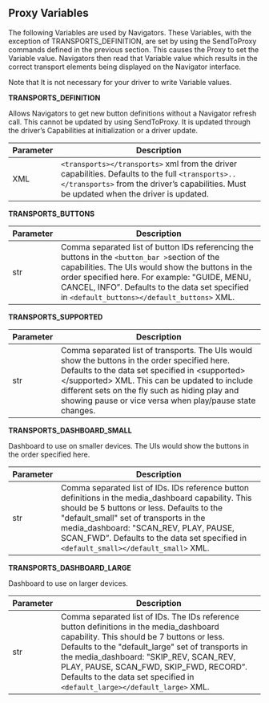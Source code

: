 ## Proxy Variables

The following Variables are used by Navigators. These Variables, with the exception of TRANSPORTS\_DEFINITION, are set by using the SendToProxy commands defined in the previous section. This causes the Proxy to set the Variable value. Navigators then read that Variable value which results in the correct transport elements being displayed on the Navigator interface. 

Note that It is not necessary for your driver to write Variable values.

**TRANSPORTS\_DEFINITION** 

Allows Navigators to get new button definitions without a Navigator refresh call. This cannot be updated by using SendToProxy. It is updated through the driver’s Capabilities at initialization or a driver update.

| Parameter | Description |
| --- | --- |
| XML | `<transports></transports>`  xml from the driver capabilities. Defaults to the full `<transports>..</transports>` from the driver’s capabilities. Must be updated when the driver is updated. |



**TRANSPORTS\_BUTTONS** 

| Parameter | Description |
| --- | --- |
| str | Comma separated list of button IDs referencing the buttons in the `<button_bar >`section of the capabilities. The UIs would show the buttons in the order specified here. For example: "GUIDE, MENU, CANCEL, INFO”. Defaults to the data set specified in `<default_buttons></default_buttons>` XML. |



**TRANSPORTS\_SUPPORTED**

| Parameter | Description |
| --- | --- |
| str | Comma separated list of transports. The UIs would show the buttons in the order specified here. Defaults to the data set specified in \<supported\>\</supported\> XML. This can be updated to include different sets on the fly such as hiding play and showing pause or vice versa when play/pause state changes. |



**TRANSPORTS\_DASHBOARD\_SMALL**

Dashboard to use on smaller devices.  The UIs would show the buttons in the order specified here.

| Parameter | Description |
| --- | --- |
| str | Comma separated list of IDs. IDs reference button definitions in the media\_dashboard capability. This should be 5 buttons or less. Defaults to the "default\_small" set of transports in the media\_dashboard: "SCAN\_REV, PLAY, PAUSE, SCAN\_FWD”. Defaults to the data set specified in `<default_small></default_small>` XML. |



**TRANSPORTS\_DASHBOARD\_LARGE**

Dashboard to use on larger devices.

| Parameter | Description |
| --- | --- |
| str | Comma separated list of IDs. The IDs reference button definitions in the media\_dashboard capability. This should be 7 buttons or less. Defaults to the "default\_large" set of transports in the media\_dashboard: "SKIP\_REV, SCAN\_REV, PLAY, PAUSE, SCAN\_FWD, SKIP\_FWD, RECORD”. Defaults to the data set specified in `<default_large></default_large>` XML. |